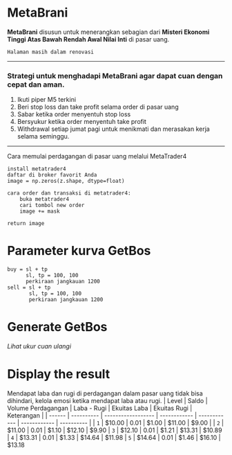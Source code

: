 # MetaBrani
**MetaBrani** disusun untuk menerangkan sebagian dari **Misteri Ekonomi Tinggi Atas Bawah Rendah Awal Nilai Inti** di pasar uang.

`Halaman masih dalam renovasi`

---
### Strategi untuk menghadapi MetaBrani agar dapat cuan dengan cepat dan aman.
1. Ikuti piper M5 terkini
2. Beri stop loss dan take profit selama order di pasar uang
3. Sabar ketika order menyentuh stop loss
4. Bersyukur ketika order menyentuh take profit
5. Withdrawal setiap jumat pagi untuk menikmati dan merasakan kerja selama seminggu.

---
Cara memulai perdagangan di pasar uang melalui MetaTrader4

    install metatrader4
    daftar di broker favorit Anda
    image = np.zeros(z.shape, dtype=float)

    cara order dan transaksi di metatrader4:
        buka metatrader4
        cari tombol new order
        image += mask

    return image

# Parameter kurva GetBos
    buy = sl + tp
          sl, tp = 100, 100
          perkiraan jangkauan 1200
    sell = sl + tp
           sl, tp = 100, 100
           perkiraan jangkauan 1200
        

# Generate GetBos
*Lihat ukur cuan ulangi*

# Display the result
Mendapat laba dan rugi di perdagangan dalam pasar uang tidak bisa dihindari, kelola emosi ketika mendapat laba atau rugi.
| Level  | Saldo      | Volume Perdagangan | Laba - Rugi  | Ekuitas Laba | Ekuitas Rugi | Keterangan |
| ------ | ---------- | ------------------ | ------------ | ------------ | ------------ | ---------- |
| `1`    | $10.00     | 0.01               | $1.00        | $11.00       | $9.00        |
| `2`    | $11.00     | 0.01               | $1.10        | $12.10       | $9.90
| `3`    | $12.10     | 0.01               | $1.21        | $13.31       | $10.89
| `4`    | $13.31     | 0.01               | $1.33        | $14.64       | $11.98
| `5`    | $14.64     | 0.01               | $1.46        | $16.10       | $13.18




